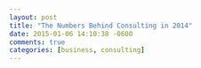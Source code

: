 ```yaml
---
layout: post
title: "The Numbers Behind Consulting in 2014"
date: 2015-01-06 14:10:38 -0600
comments: true
categories: [business, consulting]
---
```

